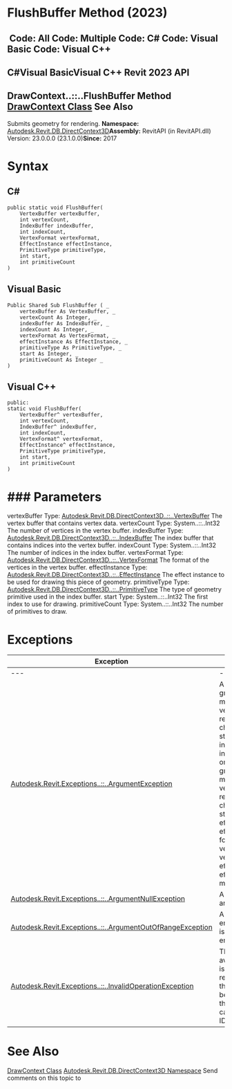 # FlushBuffer Method (2023)

﻿
 Code: All Code: Multiple Code: C# Code: Visual Basic Code: Visual C++   
---  
C#Visual BasicVisual C++
Revit 2023 API  
---  
DrawContext..::..FlushBuffer Method   
[DrawContext Class](b9244325-08c8-8bbd-a9f3-5d91d638d85d.md "DrawContext Class") See Also  
---  
Submits geometry for rendering. 
**Namespace:** [Autodesk.Revit.DB.DirectContext3D](f4ba10f0-55ea-5344-173b-688405391794.md "Autodesk.Revit.DB.DirectContext3D Namespace")**Assembly:** RevitAPI (in RevitAPI.dll) Version: 23.0.0.0 (23.1.0.0)**Since:** 2017 
# Syntax
C#  
---  
```text
public static void FlushBuffer(
	VertexBuffer vertexBuffer,
	int vertexCount,
	IndexBuffer indexBuffer,
	int indexCount,
	VertexFormat vertexFormat,
	EffectInstance effectInstance,
	PrimitiveType primitiveType,
	int start,
	int primitiveCount
)
```
  
Visual Basic  
---  
```text
Public Shared Sub FlushBuffer ( _
	vertexBuffer As VertexBuffer, _
	vertexCount As Integer, _
	indexBuffer As IndexBuffer, _
	indexCount As Integer, _
	vertexFormat As VertexFormat, _
	effectInstance As EffectInstance, _
	primitiveType As PrimitiveType, _
	start As Integer, _
	primitiveCount As Integer _
)
```
  
Visual C++  
---  
```text
public:
static void FlushBuffer(
	VertexBuffer^ vertexBuffer, 
	int vertexCount, 
	IndexBuffer^ indexBuffer, 
	int indexCount, 
	VertexFormat^ vertexFormat, 
	EffectInstance^ effectInstance, 
	PrimitiveType primitiveType, 
	int start, 
	int primitiveCount
)
```
  
# ### Parameters
vertexBuffer
    Type: [Autodesk.Revit.DB.DirectContext3D..::..VertexBuffer](329e5617-ce46-a993-1131-85c64f0842f2.md "VertexBuffer Class") The vertex buffer that contains vertex data. 
vertexCount
    Type: System..::..Int32 The number of vertices in the vertex buffer. 
indexBuffer
    Type: [Autodesk.Revit.DB.DirectContext3D..::..IndexBuffer](186f6b15-38c7-cee7-6163-396cfdea43ee.md "IndexBuffer Class") The index buffer that contains indices into the vertex buffer. 
indexCount
    Type: System..::..Int32 The number of indices in the index buffer. 
vertexFormat
    Type: [Autodesk.Revit.DB.DirectContext3D..::..VertexFormat](a946fa2b-bb1f-202c-38dc-8ae0307bedac.md "VertexFormat Class") The format of the vertices in the vertex buffer. 
effectInstance
    Type: [Autodesk.Revit.DB.DirectContext3D..::..EffectInstance](45b7ef37-46b6-6cf4-2f42-c6f4055a170c.md "EffectInstance Class") The effect instance to be used for drawing this piece of geometry. 
primitiveType
    Type: [Autodesk.Revit.DB.DirectContext3D..::..PrimitiveType](f0b47a17-85be-d631-10c1-76358114f7dc.md "PrimitiveType Enumeration") The type of geometry primitive used in the index buffer. 
start
    Type: System..::..Int32 The first index to use for drawing. 
primitiveCount
    Type: System..::..Int32 The number of primitives to draw. 
# Exceptions
| Exception | Condition |
| --- | --- |
| --- | --- |
| [Autodesk.Revit.Exceptions..::..ArgumentException](2e6e4206-97a8-dd4b-df5d-4269f4bb6088.md "ArgumentException Class") | A change in the graphics state has made the vertex buffer vertexBuffer invalid for rendering. -or- A change in the graphics state has made the index buffer indexBuffer invalid for rendering. -or- A change in the graphics state has made the vertex format vertexFormat invalid for rendering. -or- A change in the graphics state has made the effect instance effectInstance invalid for rendering. -or- The vertex format vertexFormat and the effect instance effectInstance do not match. |
| [Autodesk.Revit.Exceptions..::..ArgumentNullException](631e1424-60f4-929b-4e52-dda9dcd26316.md "ArgumentNullException Class") | A non-optional argument was null |
| [Autodesk.Revit.Exceptions..::..ArgumentOutOfRangeException](60f148c9-ece0-a6bb-4e12-bb4a9c8c8a24.md "ArgumentOutOfRangeException Class") | A value passed for an enumeration argument is not a member of that enumeration |
| [Autodesk.Revit.Exceptions..::..InvalidOperationException](9e715f03-3884-e539-4dd6-8d7545733adc.md "InvalidOperationException Class") | This DrawContext is not available because Revit is not currently rendering. In general, this DrawContext must be used in the scope of the RenderScene() callback of IDirectContext3DServer. |

# See Also
[DrawContext Class](b9244325-08c8-8bbd-a9f3-5d91d638d85d.md "DrawContext Class")
[Autodesk.Revit.DB.DirectContext3D Namespace](f4ba10f0-55ea-5344-173b-688405391794.md "Autodesk.Revit.DB.DirectContext3D Namespace")
Send comments on this topic to 